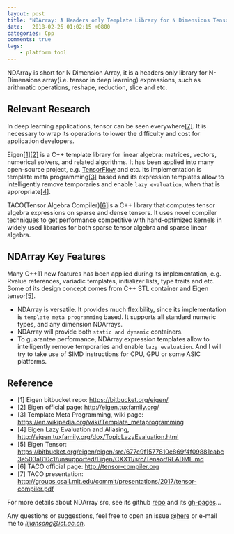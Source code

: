 ```yaml
---
layout: post
title: "NDArray: A Headers only Template Library for N Dimensions Tensor Expressions"
date:   2018-02-26 01:02:15 +0800
categories: Cpp
comments: true
tags:
    - platform tool
---
```

<div class="message">

NDArray is short for N Dimension Array, it is a headers only library for N-Dimensions array(i.e. tensor in deep learning) expressions, such as arithmatic operations, reshape, reduction, slice and etc. 
</div>
  <!-- more -->

## Relevant Research

In deep learning applications, tensor can be seen everywhere[[7]](#taco_pr). It is necessary to wrap its operations to lower the difficulty and cost for application developers.

Eigen[[1]](#eigen_repo)[[2]](#eigen_page) is a C++ template library for linear algebra: matrices, vectors, numerical solvers, and related algorithms. It has been applied into many open-source project, e.g. [TensorFlow](https://github.com/tensorflow/tensorflow) and etc. Its implementation is template meta programming[[3]](#wiki_meta) based and its expression templates allow to intelligently remove temporaries and enable `lazy evaluation`, when that is appropriate[[4]](#eigen_lazy). 

TACO(Tensor Algebra Compiler)[[6]](#taco_page)is a C++ library that computes tensor algebra expressions on sparse and dense tensors. It uses novel compiler techniques to get performance competitive with hand-optimized kernels in widely used libraries for both sparse tensor algebra and sparse linear algebra.

## NDArray Key Features

Many C++11 new features has been applied during its implementation, e.g. Rvalue references, variadic templates, initializer lists, type traits and etc. Some of its design concept comes from C++ STL container and Eigen tensor[[5]](#eigen_tensor).

- NDArray is versatile. It provides much flexibility, since its implementation is `template meta programming` based. It supports all standard numeric types, and any dimension NDArrays.
- NDArray will provide both `static and dynamic` containers.
- To guarantee performance, NDArray expression templates allow to intelligently remove temporaries and enable `lazy evaluation`. And I will try to take use of SIMD instructions for CPU, GPU or some ASIC platforms.

## Reference

- [1] <span id="eigen_repo">Eigen bitbucket repo: <https://bitbucket.org/eigen/> </span>
- [2] <span id="eigen_page">Eigen official page: <http://eigen.tuxfamily.org/> </span>
- [3] <span id="wiki_meta">Template Meta Programming, wiki page: <https://en.wikipedia.org/wiki/Template_metaprogramming> </span>
- [4] <span id="eigen_lazy">Eigen Lazy Evaluation and Aliasing, <http://eigen.tuxfamily.org/dox/TopicLazyEvaluation.html> </span>
- [5] <span id="eigen_tensor">Eigen Tensor: <https://bitbucket.org/eigen/eigen/src/677c9f1577810e869f4f09881cabc3e503a810c1/unsupported/Eigen/CXX11/src/Tensor/README.md> </span>
- [6] <span id="taco_page">TACO official page: <http://tensor-compiler.org> </span>
- [7] <span id="taco_pr">TACO presentation: <http://groups.csail.mit.edu/commit/presentations/2017/tensor-compiler.pdf> </span>

For more details about NDArray src, see its github [repo](https://github.com/lijiansong/ndarray) and its [gh-pages](https://lijiansong.github.io/ndarray/)...

Any questions or suggestions, feel free to open an issue @[here](https://github.com/lijiansong/ndarray/issues) or e-mail me to *lijiansong@ict.ac.cn*.

